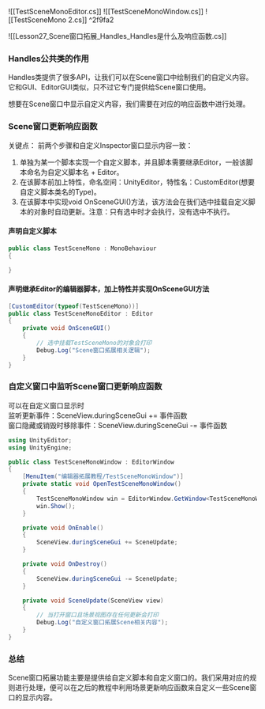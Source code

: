 ![[TestSceneMonoEditor.cs]]
![[TestSceneMonoWindow.cs]]
![[TestSceneMono 2.cs]] ^2f9fa2

![[Lesson27_Scene窗口拓展_Handles_Handles是什么及响应函数.cs]]

### Handles公共类的作用
Handles类提供了很多API，让我们可以在Scene窗口中绘制我们的自定义内容。它和GUI、EditorGUI类似，只不过它专门提供给Scene窗口使用。

想要在Scene窗口中显示自定义内容，我们需要在对应的响应函数中进行处理。

### Scene窗口更新响应函数
关键点：
前两个步骤和自定义Inspector窗口显示内容一致：
1. 单独为某一个脚本实现一个自定义脚本，并且脚本需要继承Editor，一般该脚本命名为自定义脚本名 + Editor。
2. 在该脚本前加上特性，命名空间：UnityEditor，特性名：CustomEditor(想要自定义脚本类名的Type)。
3. 在该脚本中实现void OnSceneGUI()方法，该方法会在我们选中挂载自定义脚本的对象时自动更新。注意：只有选中时才会执行，没有选中不执行。

#### 声明自定义脚本
```cs
public class TestSceneMono : MonoBehaviour
{

}
```

#### 声明继承Editor的编辑器脚本，加上特性并实现OnSceneGUI方法
```cs
[CustomEditor(typeof(TestSceneMono))]
public class TestSceneMonoEditor : Editor
{
    private void OnSceneGUI()
    {
        // 选中挂载TestSceneMono的对象会打印
        Debug.Log("Scene窗口拓展相关逻辑");
    }
}
```

### 自定义窗口中监听Scene窗口更新响应函数
可以在自定义窗口显示时  
监听更新事件：SceneView.duringSceneGui += 事件函数  
窗口隐藏或销毁时移除事件：SceneView.duringSceneGui -= 事件函数
```cs
using UnityEditor;
using UnityEngine;

public class TestSceneMonoWindow : EditorWindow
{
    [MenuItem("编辑器拓展教程/TestSceneMonoWindow")]
    private static void OpenTestSceneMonoWindow()
    {
        TestSceneMonoWindow win = EditorWindow.GetWindow<TestSceneMonoWindow>();
        win.Show();
    }

    private void OnEnable()
    {
        SceneView.duringSceneGui += SceneUpdate;
    }

    private void OnDestroy()
    {
        SceneView.duringSceneGui -= SceneUpdate;
    }

    private void SceneUpdate(SceneView view)
    {
        // 当打开窗口且场景视图存在任何更新会打印
        Debug.Log("自定义窗口拓展Scene相关内容");
    }
}
```

### 总结
Scene窗口拓展功能主要是提供给自定义脚本和自定义窗口的。我们采用对应的规则进行处理，便可以在之后的教程中利用场景更新响应函数来自定义一些Scene窗口的显示内容。